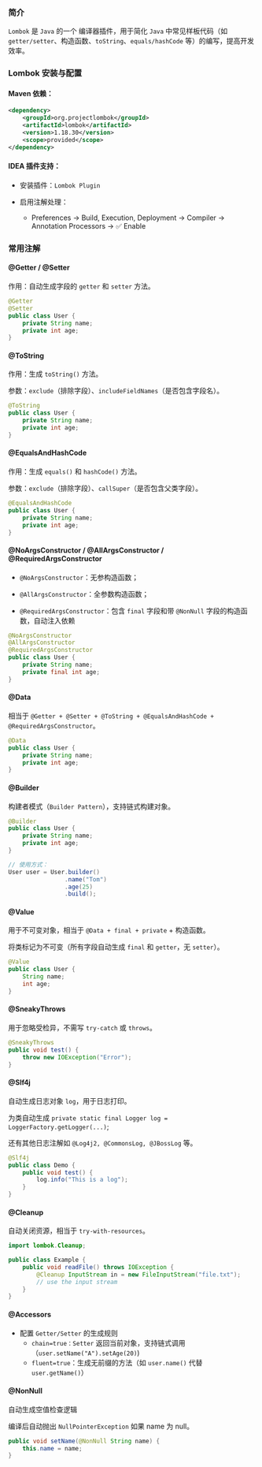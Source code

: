 ### 简介

`Lombok` 是 `Java` 的一个 编译器插件，用于简化 `Java` 中常见样板代码（如 `getter/setter`、构造函数、`toString`、`equals/hashCode` 等）的编写，提高开发效率。

### Lombok 安装与配置

#### Maven 依赖：

```xml
<dependency>
    <groupId>org.projectlombok</groupId>
    <artifactId>lombok</artifactId>
    <version>1.18.30</version>
    <scope>provided</scope>
</dependency>
```

#### IDEA 插件支持：

* 安装插件：`Lombok Plugin`

* 启用注解处理：
    * Preferences → Build, Execution, Deployment → Compiler → Annotation Processors → ✅ Enable

### 常用注解

#### @Getter / @Setter

作用：自动生成字段的 `getter` 和 `setter` 方法。

```java
@Getter
@Setter
public class User {
    private String name;
    private int age;
}
```

#### @ToString

作用：生成 `toString()` 方法。

参数：`exclude`（排除字段）、`includeFieldNames`（是否包含字段名）。

```java
@ToString
public class User {
    private String name;
    private int age;
}
```

#### @EqualsAndHashCode

作用：生成 `equals()` 和 `hashCode()` 方法。

参数：`exclude`（排除字段）、`callSuper`（是否包含父类字段）。

```java
@EqualsAndHashCode
public class User {
    private String name;
    private int age;
}
```

#### @NoArgsConstructor / @AllArgsConstructor / @RequiredArgsConstructor

* `@NoArgsConstructor`：无参构造函数；

* `@AllArgsConstructor`：全参数构造函数；

* `@RequiredArgsConstructor`：包含 `final` 字段和带 `@NonNull` 字段的构造函数，自动注入依赖

```java
@NoArgsConstructor
@AllArgsConstructor
@RequiredArgsConstructor
public class User {
    private String name;
    private final int age;
}
```

#### @Data

相当于 `@Getter + @Setter + @ToString + @EqualsAndHashCode + @RequiredArgsConstructor`。

```java
@Data
public class User {
    private String name;
    private int age;
}
```

#### @Builder

构建者模式（`Builder Pattern`），支持链式构建对象。

```java
@Builder
public class User {
    private String name;
    private int age;
}

// 使用方式：
User user = User.builder()
                .name("Tom")
                .age(25)
                .build();
```

#### @Value

用于不可变对象，相当于 `@Data + final + private` + 构造函数。

将类标记为不可变（所有字段自动生成 `final` 和 `getter`，无 `setter`）。

```java
@Value
public class User {
    String name;
    int age;
}
```

#### @SneakyThrows

用于忽略受检异，不需写 `try-catch` 或 `throws`。

```java
@SneakyThrows
public void test() {
    throw new IOException("Error");
}
```

#### @Slf4j

自动生成日志对象 `log`，用于日志打印。

为类自动生成 `private static final Logger log = LoggerFactory.getLogger(...)`;

还有其他日志注解如 `@Log4j2, @CommonsLog, @JBossLog` 等。

```java
@Slf4j
public class Demo {
    public void test() {
        log.info("This is a log");
    }
}
```

#### @Cleanup

自动关闭资源，相当于 `try-with-resources`。

```java
import lombok.Cleanup;

public class Example {
    public void readFile() throws IOException {
        @Cleanup InputStream in = new FileInputStream("file.txt");
        // use the input stream
    }
}
```

#### @Accessors

* 配置 `Getter/Setter` 的生成规则
    * `chain=true：Setter` 返回当前对象，支持链式调用（`user.setName("A").setAge(20)`)
    * `fluent=true`：生成无前缀的方法（如 `user.name()` 代替 `user.getName()`）

#### @NonNull

自动生成空值检查逻辑    

编译后自动抛出 `NullPointerException` 如果 name 为 null。

```java
public void setName(@NonNull String name) {
    this.name = name;
}
```